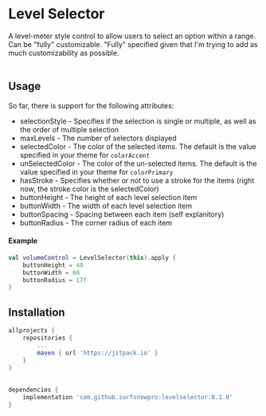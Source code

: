 # Level Selector
A level-meter style control to allow users to select an option within a range. Can be "fully" customizable.  "Fully" specified
given that I'm trying to add as much customizability as possible.
</br></br>
## Usage
So far, there is support for the following attributes:
* selectionStyle - Specifies if the selection is single or multiple, as well as the order of multiple selection
* maxLevels - The number of selectors displayed
* selectedColor - The color of the selected items.  The default is the value specified in your theme for `colorAccent`
* unSelectedColor - The color of the un-selected items. The default is the value specified in your theme for `colorPrimary`
* hasStroke - Specifies whether or not to use a stroke for the items (right now, the stroke color is the selectedColor)
* buttonHeight - The height of each level selection item
* buttonWidth - The width of each level selection item
* buttonSpacing - Spacing between each item (self explanitory)
* buttonRadius - The corner radius of each item
#### Example
```kotlin
val volumeControl = LevelSelector(this).apply {
    buttonHeight = 40
    buttonWidth = 60
    buttonRadius = 17f
}
```
## Installation
``` gradle
allprojects {
    repositories {
        ...
        maven { url 'https://jitpack.io' }
    }
}
    
    
dependencies {
    implementation 'com.github.surfsnowpro:levelselector:0.1.0'
}
```

